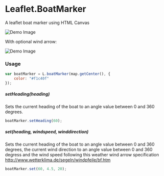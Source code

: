 Leaflet.BoatMarker
==================

A leaflet boat marker using HTML Canvas

![Demo Image](http://i.imgur.com/H4q765r.png)

With optional wind arrow:

![Demo Image](http://i.imgur.com/KYZaG8C.png)

### Usage

```javascript
var boatMarker = L.boatMarker(map.getCenter(), {
  	color: "#f1c40f"
});
```

##### setHeading(heading)

Sets the current heading of the boat to an angle value between 0 and 360 degrees.

```javascript
boatMarker.setHeading(60);
```

##### set(heading, windspeed, winddirection)

Sets the current heading of the boat to an angle value between 0 and 360 degrees,
the current wind direction to an angle value between 0 and 360 degress and the wind
speed following this weather wind arrow specification http://www.wetterklima.de/segeln/windpfeile/bf.htm

```javascript
boatMarker.set(60, 4.5, 20);
```
